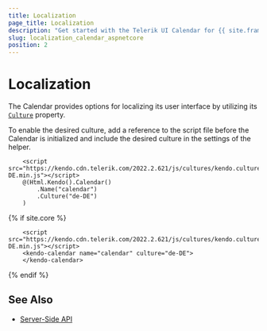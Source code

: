 ```yaml
---
title: Localization
page_title: Localization
description: "Get started with the Telerik UI Calendar for {{ site.framework }} and translate its messages for different culture locales."
slug: localization_calendar_aspnetcore
position: 2
---
```


# Localization

The Calendar provides options for localizing its user interface by utilizing its [`Culture`](/api/Kendo.Mvc.UI.Fluent/CalendarBuilder#culturesystemstring) property.

To enable the desired culture, add a reference to the script file before the Calendar is initialized and include the desired culture in the settings of the helper.

```HtmlHelper
    <script src="https://kendo.cdn.telerik.com/2022.2.621/js/cultures/kendo.culture.de-DE.min.js"></script>
    @(Html.Kendo().Calendar()
        .Name("calendar")
        .Culture("de-DE")
    )
```
{% if site.core %}
```TagHelper
    <script src="https://kendo.cdn.telerik.com/2022.2.621/js/cultures/kendo.culture.de-DE.min.js"></script>
    <kendo-calendar name="calendar" culture="de-DE">
    </kendo-calendar>
```
{% endif %}

## See Also

* [Server-Side API](/api/calendar)
